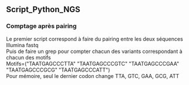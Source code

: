 ## Script_Python_NGS

### Comptage après pairing
Le premier script correspond à faire du pairing entre les deux séquences Illumina fastq  
Puis de faire un grep pour compter chacun des variants correspondant à chacun des motifs  
Motifs=("TAATGAGCCCTTA" "TAATGAGCCCGTC" "TAATGAGCCCGAA" "TAATGAGCCCGCG" "TAATGAGCCCATT")   
Pour mémoire, seul le dernier codon change TTA, GTC, GAA, GCG, ATT
